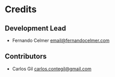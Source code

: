 # Credits

## Development Lead

* Fernando Celmer <email@fernandocelmer.com>

## Contributors

* Carlos Gil <carlos.contegil@gmail.com>